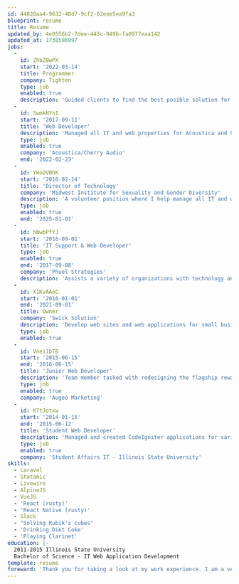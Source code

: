 ```yaml
---
id: 44828aa4-9632-48d7-9cf2-62eee5ea9fa3
blueprint: resume
title: Resume
updated_by: 4e0556b2-7dee-443c-949b-fa0977eaa142
updated_at: 1738596997
jobs:
  -
    id: ZhbZ8wPX
    start: '2022-03-14'
    title: Programmer
    company: Tighten
    type: job
    enabled: true
    description: 'Guided clients to find the best posible solution for their individual problems. Leveled up client development teams. Gave talks to coworkers about interesting technical challenges, or new packages that could be useful.'
  -
    id: SwmkNYnI
    start: '2017-09-11'
    title: 'Web Developer'
    description: 'Managed all IT and web properties for Acoustica and Cherry Audio. Created a store from the ground up for Cherry Audio.'
    type: job
    enabled: true
    company: 'Acoustica/Cherry Audio'
    end: '2022-02-23'
  -
    id: YHoDVNhK
    start: '2016-02-14'
    title: 'Director of Technology'
    company: 'Midwest Institute for Sexuality and Gender Diversity'
    description: 'A volunteer position where I help manage all IT and web properties the Institue and our various programs including MBLGTACC.'
    type: job
    enabled: true
    end: '2025-01-01'
  -
    id: hNwbPfYJ
    start: '2016-09-01'
    title: 'IT Support & Web Developer'
    type: job
    enabled: true
    end: '2017-09-08'
    company: 'Phuel Strategies'
    description: 'Assists a variety of organizations with technology and marketing support. In addition to being available to clients for technology assistance. Tasked with developing new web sites and web applications for small businesses, non-profit organizations and individuals. Designs logos, social media ads, infographics, newsletters, and a variety of other marketing materials.'
  -
    id: X1KvAAoC
    start: '2016-01-01'
    end: '2021-09-01'
    title: Owner
    company: 'Swick Solution'
    description: 'Develop web sites and web applications for small businesses, non-profit organizations and individuals. Design logos, social media ads, infographics, newsletters, etc. Advise clients on how to begin creating a online/social media presence. Selected Clients: Rickardo Andre Lewis Art, Julianne Q Music, and Tau Beta Sigma – Zeta Alpha'
    type: job
    enabled: true
  -
    id: Vnei1bTB
    start: '2015-06-15'
    end: '2016-06-15'
    title: 'Junior Web Developer'
    description: 'Team member tasked with redesigning the flagship rewards application from the ground up utilizing MVC ideology, a REST api, and a new content management system. Helped integrate a Classic ASP application into the flagship application. In charge of redesigning internal applications. Maintain old applications and build systems.'
    type: job
    enabled: true
    company: 'Augeo Marketing'
  -
    id: KTtJotxw
    start: '2014-01-15'
    end: '2015-06-12'
    title: 'Student Web Developer'
    description: 'Managed and created CodeIgniter applications for various groups in the Student Affairs division. Notable projects include: Volunteer Management, Event Management, Registration Management.'
    type: job
    enabled: true
    company: 'Student Affairs IT - Illinois State University'
skills:
  - Laravel
  - Statamic
  - Livewire
  - AlpineJS
  - VueJS
  - 'React (rusty)'
  - 'React Native (rusty)'
  - Slack
  - "Solving Rubik's cubes"
  - 'Drinking Diet Coke'
  - 'Playing Clarinet'
education: |-
  2011-2015 Illinois State University
  Bachelor of Science - IT Web Application Development
template: resume
foreward: 'Thank you for taking a look at my work experience. I am a very experienced developer specializing in Laravel and associated technologies. Please note that I am trans and AuDHD, and would expect a work environment that is friendly to both.'
---
```

